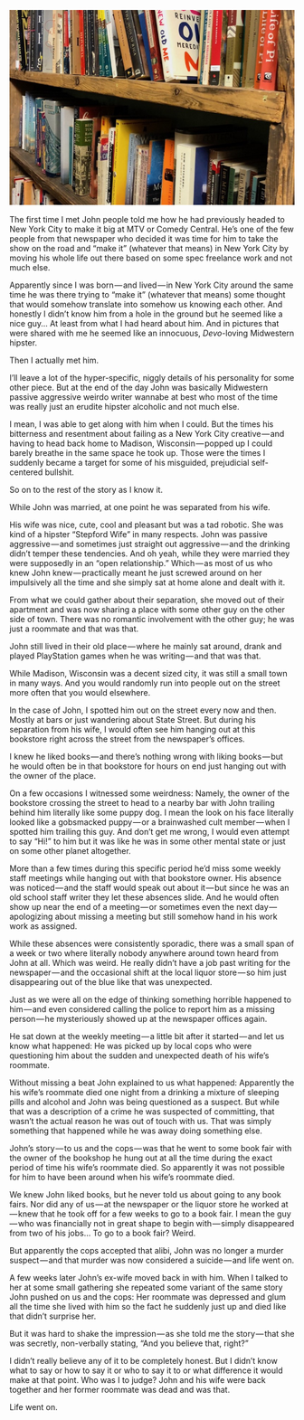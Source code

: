 <!-----
title: The Bibliophilic Comedian Gets Questioned by the Police
description: About the Time a Co-Worker Mysteriously Disappeared and Returned With a Story to Tell
date: '2018-07-23T03:29:33.052Z'
slug: 934e5f58c0b0
----->

![](../img/1__6BF5L__JhC3SVrm0ikFZmPg.jpeg)

The first time I met John people told me how he had previously headed to New York City to make it big at MTV or Comedy Central. He’s one of the few people from that newspaper who decided it was time for him to take the show on the road and “make it” (whatever that means) in New York City by moving his whole life out there based on some spec freelance work and not much else.

Apparently since I was born — and lived — in New York City around the same time he was there trying to “make it” (whatever that means) some thought that would somehow translate into somehow us knowing each other. And honestly I didn’t know him from a hole in the ground but he seemed like a nice guy… At least from what I had heard about him. And in pictures that were shared with me he seemed like an innocuous, _Devo_\-loving Midwestern hipster.

Then I actually met him.

I’ll leave a lot of the hyper-specific, niggly details of his personality for some other piece. But at the end of the day John was basically Midwestern passive aggressive weirdo writer wannabe at best who most of the time was really just an erudite hipster alcoholic and not much else.

I mean, I was able to get along with him when I could. But the times his bitterness and resentment about failing as a New York City creative — and having to head back home to Madison, Wisconsin — popped up I could barely breathe in the same space he took up. Those were the times I suddenly became a target for some of his misguided, prejudicial self-centered bullshit.

So on to the rest of the story as I know it.

While John was married, at one point he was separated from his wife.

His wife was nice, cute, cool and pleasant but was a tad robotic. She was kind of a hipster “Stepford Wife” in many respects. John was passive aggressive — and sometimes just straight out aggressive — and the drinking didn’t temper these tendencies. And oh yeah, while they were married they were supposedly in an “open relationship.” Which — as most of us who knew John knew — practically meant he just screwed around on her impulsively all the time and she simply sat at home alone and dealt with it.

From what we could gather about their separation, she moved out of their apartment and was now sharing a place with some other guy on the other side of town. There was no romantic involvement with the other guy; he was just a roommate and that was that.

John still lived in their old place — where he mainly sat around, drank and played PlayStation games when he was writing — and that was that.

While Madison, Wisconsin was a decent sized city, it was still a small town in many ways. And you would randomly run into people out on the street more often that you would elsewhere.

In the case of John, I spotted him out on the street every now and then. Mostly at bars or just wandering about State Street. But during his separation from his wife, I would often see him hanging out at this bookstore right across the street from the newspaper’s offices.

I knew he liked books — and there’s nothing wrong with liking books — but he would often be in that bookstore for hours on end just hanging out with the owner of the place.

On a few occasions I witnessed some weirdness: Namely, the owner of the bookstore crossing the street to head to a nearby bar with John trailing behind him literally like some puppy dog. I mean the look on his face literally looked like a gobsmacked puppy — or a brainwashed cult member — when I spotted him trailing this guy. And don’t get me wrong, I would even attempt to say “Hi!” to him but it was like he was in some other mental state or just on some other planet altogether.

More than a few times during this specific period he’d miss some weekly staff meetings while hanging out with that bookstore owner. His absence was noticed — and the staff would speak out about it — but since he was an old school staff writer they let these absences slide. And he would often show up near the end of a meeting — or sometimes even the next day — apologizing about missing a meeting but still somehow hand in his work work as assigned.

While these absences were consistently sporadic, there was a small span of a week or two where literally nobody anywhere around town heard from John at all. Which was weird. He really didn’t have a job past writing for the newspaper — and the occasional shift at the local liquor store — so him just disappearing out of the blue like that was unexpected.

Just as we were all on the edge of thinking something horrible happened to him — and even considered calling the police to report him as a missing person — he mysteriously showed up at the newspaper offices again.

He sat down at the weekly meeting — a little bit after it started — and let us know what happened: He was picked up by local cops who were questioning him about the sudden and unexpected death of his wife’s roommate.

Without missing a beat John explained to us what happened: Apparently the his wife’s roommate died one night from a drinking a mixture of sleeping pills and alcohol and John was being questioned as a suspect. But while that was a description of a crime he was suspected of committing, that wasn’t the actual reason he was out of touch with us. That was simply something that happened while he was away doing something else.

John’s story — to us and the cops — was that he went to some book fair with the owner of the bookshop he hung out at all the time during the exact period of time his wife’s roommate died. So apparently it was not possible for him to have been around when his wife’s roommate died.

We knew John liked books, but he never told us about going to any book fairs. Nor did any of us — at the newspaper or the liquor store he worked at — knew that he took off for a few weeks to go to a book fair. I mean the guy — who was financially not in great shape to begin with — simply disappeared from two of his jobs… To go to a book fair? Weird.

But apparently the cops accepted that alibi, John was no longer a murder suspect — and that murder was now considered a suicide — and life went on.

A few weeks later John’s ex-wife moved back in with him. When I talked to her at some small gathering she repeated some variant of the same story John pushed on us and the cops: Her roommate was depressed and glum all the time she lived with him so the fact he suddenly just up and died like that didn’t surprise her.

But it was hard to shake the impression — as she told me the story — that she was secretly, non-verbally stating, “And you believe that, right?”

I didn’t really believe any of it to be completely honest. But I didn’t know what to say or how to say it or who to say it to or what difference it would make at that point. Who was I to judge? John and his wife were back together and her former roommate was dead and was that.

Life went on.